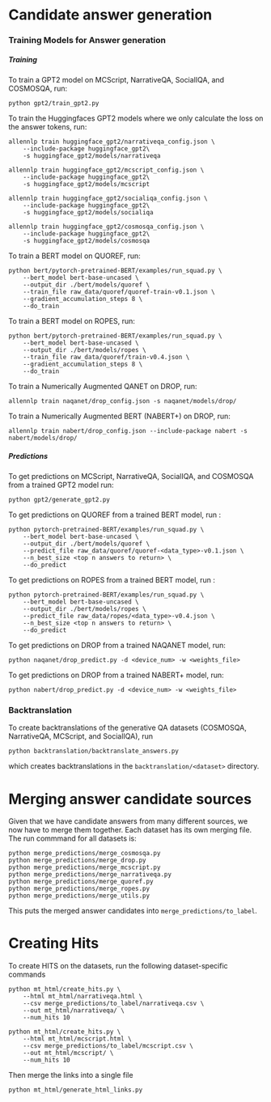 # Candidate answer generation

### Training Models for Answer generation

##### Training

To train a GPT2 model on MCScript, NarrativeQA, SocialIQA, and COSMOSQA, run:
```
python gpt2/train_gpt2.py
```

To train the Huggingfaces GPT2 models where we only calculate the loss on the answer tokens, run:
```
allennlp train huggingface_gpt2/narrativeqa_config.json \
    --include-package huggingface_gpt2\
    -s huggingface_gpt2/models/narrativeqa

allennlp train huggingface_gpt2/mcscript_config.json \
    --include-package huggingface_gpt2\
    -s huggingface_gpt2/models/mcscript

allennlp train huggingface_gpt2/socialiqa_config.json \
    --include-package huggingface_gpt2\
    -s huggingface_gpt2/models/socialiqa

allennlp train huggingface_gpt2/cosmosqa_config.json \
    --include-package huggingface_gpt2\
    -s huggingface_gpt2/models/cosmosqa
```

To train a BERT model on QUOREF, run:
```
python bert/pytorch-pretrained-BERT/examples/run_squad.py \
    --bert_model bert-base-uncased \
    --output_dir ./bert/models/quoref \
    --train_file raw_data/quoref/quoref-train-v0.1.json \
    --gradient_accumulation_steps 8 \
    --do_train
```

To train a BERT model on ROPES, run:
```
python bert/pytorch-pretrained-BERT/examples/run_squad.py \
    --bert_model bert-base-uncased \
    --output_dir ./bert/models/ropes \
    --train_file raw_data/quoref/train-v0.4.json \
    --gradient_accumulation_steps 8 \
    --do_train
```

To train a Numerically Augmented QANET on DROP, run:
```
allennlp train naqanet/drop_config.json -s naqanet/models/drop/ 
```

To train a Numerically Augmented BERT (NABERT+) on DROP, run:
```
allennlp train nabert/drop_config.json --include-package nabert -s nabert/models/drop/
```

##### Predictions
To get predictions on MCScript, NarrativeQA, SocialIQA, and COSMOSQA from a trained GPT2 model run:
```
python gpt2/generate_gpt2.py
```

To get predictions on QUOREF from a trained BERT model, run :
```
python pytorch-pretrained-BERT/examples/run_squad.py \
    --bert_model bert-base-uncased \
    --output_dir ./bert/models/quoref \
    --predict_file raw_data/quoref/quoref-<data_type>-v0.1.json \
    --n_best_size <top n answers to return> \
    --do_predict
```

To get predictions on ROPES from a trained BERT model, run :
```
python pytorch-pretrained-BERT/examples/run_squad.py \
    --bert_model bert-base-uncased \
    --output_dir ./bert/models/ropes \
    --predict_file raw_data/ropes/<data_type>-v0.4.json \
    --n_best_size <top n answers to return> \
    --do_predict
```

To get predictions on DROP from a trained NAQANET model, run:
```
python naqanet/drop_predict.py -d <device_num> -w <weights_file>
```

To get predictions on DROP from a trained NABERT+ model, run:
```
python nabert/drop_predict.py -d <device_num> -w <weights_file>
```

### Backtranslation
To create backtranslations of the generative QA datasets (COSMOSQA, NarrativeQA, MCScript, and SocialIQA), run
```
python backtranslation/backtranslate_answers.py
```
which creates backtranslations in the `backtranslation/<dataset>` directory. 

# Merging answer candidate sources
Given that we have candidate answers from many different sources, we now have to merge them together. 
Each dataset has its own merging file. The run commmand for all datasets is: 
```
python merge_predictions/merge_cosmosqa.py
python merge_predictions/merge_drop.py
python merge_predictions/merge_mcscript.py
python merge_predictions/merge_narrativeqa.py
python merge_predictions/merge_quoref.py
python merge_predictions/merge_ropes.py
python merge_predictions/merge_utils.py
```
This puts the merged answer candidates into `merge_predictions/to_label`.

# Creating Hits
To create HITS on the datasets, run the following dataset-specific commands

```
python mt_html/create_hits.py \
    --html mt_html/narrativeqa.html \
    --csv merge_predictions/to_label/narrativeqa.csv \
    --out mt_html/narrativeqa/ \
    --num_hits 10 

python mt_html/create_hits.py \
    --html mt_html/mcscript.html \
    --csv merge_predictions/to_label/mcscript.csv \
    --out mt_html/mcscript/ \
    --num_hits 10 
```

Then merge the links into a single file
```
python mt_html/generate_html_links.py
```